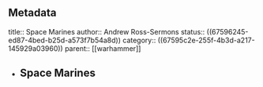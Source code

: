 ## Metadata
title:: Space Marines
author:: Andrew Ross-Sermons
status:: ((67596245-ed87-4bed-b25d-a573f7b54a8d))
category:: ((67595c2e-255f-4b3d-a217-145929a03960))
parent:: [[warhammer]]
- ## Space Marines